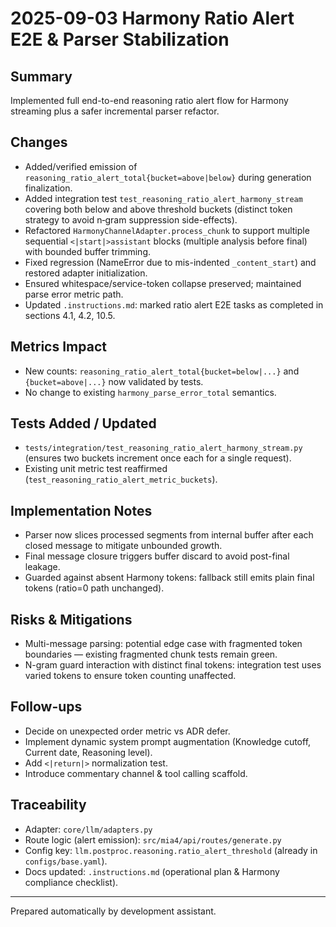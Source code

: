 # 2025-09-03 Harmony Ratio Alert E2E & Parser Stabilization

## Summary

Implemented full end-to-end reasoning ratio alert flow for Harmony streaming plus a safer incremental parser refactor.

## Changes

- Added/verified emission of `reasoning_ratio_alert_total{bucket=above|below}` during generation finalization.
- Added integration test `test_reasoning_ratio_alert_harmony_stream` covering both below and above threshold buckets (distinct token strategy to avoid n‑gram suppression side-effects).
- Refactored `HarmonyChannelAdapter.process_chunk` to support multiple sequential `<|start|>assistant` blocks (multiple analysis before final) with bounded buffer trimming.
- Fixed regression (NameError due to mis-indented `_content_start`) and restored adapter initialization.
- Ensured whitespace/service-token collapse preserved; maintained parse error metric path.
- Updated `.instructions.md`: marked ratio alert E2E tasks as completed in sections 4.1, 4.2, 10.5.

## Metrics Impact

- New counts: `reasoning_ratio_alert_total{bucket=below|...}` and `{bucket=above|...}` now validated by tests.
- No change to existing `harmony_parse_error_total` semantics.

## Tests Added / Updated

- `tests/integration/test_reasoning_ratio_alert_harmony_stream.py` (ensures two buckets increment once each for a single request).
- Existing unit metric test reaffirmed (`test_reasoning_ratio_alert_metric_buckets`).

## Implementation Notes

- Parser now slices processed segments from internal buffer after each closed message to mitigate unbounded growth.
- Final message closure triggers buffer discard to avoid post-final leakage.
- Guarded against absent Harmony tokens: fallback still emits plain final tokens (ratio=0 path unchanged).

## Risks & Mitigations

- Multi-message parsing: potential edge case with fragmented token boundaries — existing fragmented chunk tests remain green.
- N-gram guard interaction with distinct final tokens: integration test uses varied tokens to ensure token counting unaffected.

## Follow-ups

- Decide on unexpected order metric vs ADR defer.
- Implement dynamic system prompt augmentation (Knowledge cutoff, Current date, Reasoning level).
- Add `<|return|>` normalization test.
- Introduce commentary channel & tool calling scaffold.

## Traceability

- Adapter: `core/llm/adapters.py`
- Route logic (alert emission): `src/mia4/api/routes/generate.py`
- Config key: `llm.postproc.reasoning.ratio_alert_threshold` (already in `configs/base.yaml`).
- Docs updated: `.instructions.md` (operational plan & Harmony compliance checklist).

---
Prepared automatically by development assistant.
